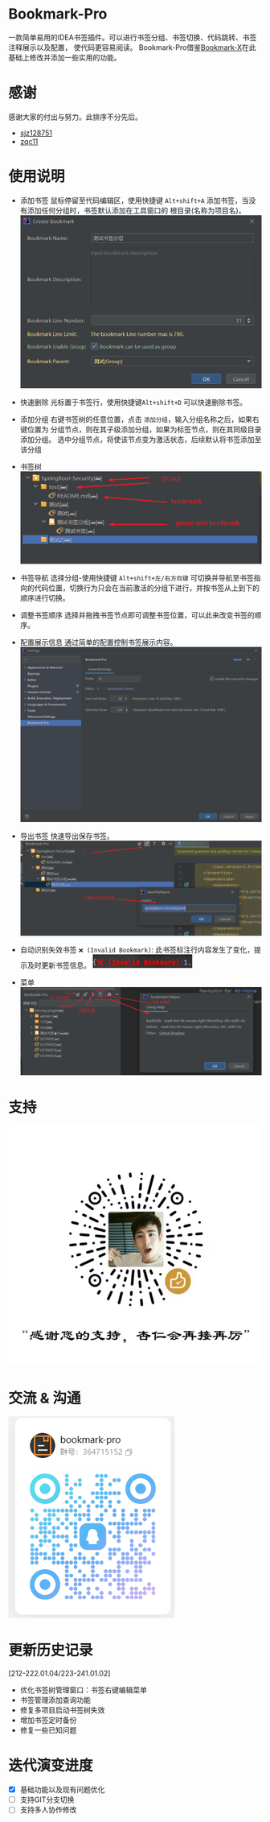 # Bookmark-Pro

一款简单易用的IDEA书签插件。可以进行书签分组、书签切换、代码跳转、书签注释展示以及配置， 使代码更容易阅读。
Bookmark-Pro借鉴[Bookmark-X](https://plugins.jetbrains.com/plugin/22013-bookmark-x)在此基础上修改并添加一些实用的功能。

# 感谢

感谢大家的付出与努力。此排序不分先后。

- [sjz128751](https://github.com/sjz128751)
- [zqc11](https://github.com/zqc11)

# 使用说明

- 添加书签
  鼠标停留至代码编辑区，使用快捷键 `Alt+shift+A` 添加书签，当没有添加任何分组时，书签默认添加在工具窗口的 根目录(名称为项目名)。
  ![](./readme/create.png)


- 快速删除
  光标置于书签行，使用快捷键`Alt+shift+D` 可以快速删除书签。


- 添加分组
  右键书签树的任意位置，点击 `添加分组`，输入分组名称之后，如果右键位置为 分组节点，则在其子级添加分组，如果为标签节点，则在其同级目录添加分组。
  选中分组节点，将使该节点变为激活状态，后续默认将书签添加至该分组


- 书签树
  ![](./readme/tree.png)


- 书签导航
  选择分组-使用快捷键 `Alt+shift+左/右方向键` 可切换并导航至书签指向的代码位置，切换行为只会在当前激活的分组下进行，并按书签从上到下的顺序进行切换。


- 调整书签顺序
  选择并拖拽书签节点即可调整书签位置，可以此来改变书签的顺序。


- 配置展示信息
  通过简单的配置控制书签展示内容。
  ![](./readme/config.png)


- 导出书签
  快速导出保存书签。
  ![](./readme/export.png)


- 自动识别失效书签
  `❌ (Invalid Bookmark)`: 此书签标注行内容发生了变化，提示及时更新书签信息。
  ![](./readme/invalid.png)


- 菜单
  ![](./readme/menus.png)

# 支持

![](./readme/admire.png)

# 交流 & 沟通

![](./readme/qq_group.png)

# 更新历史记录

[212-222.01.04/223-241.01.02]

- 优化书签树管理窗口：书签右键编辑菜单
- 书签管理添加查询功能
- 修复多项目启动书签树失效
- 增加书签定时备份
- 修复一些已知问题

# 迭代演变进度

- [X] 基础功能以及现有问题优化
- [ ] 支持GIT分支切换
- [ ] 支持多人协作修改